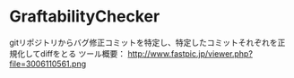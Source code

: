 # GraftabilityChecker
gitリポジトリからバグ修正コミットを特定し、特定したコミットそれぞれを正規化してdiffをとる
ツール概要：
http://www.fastpic.jp/viewer.php?file=3006110561.png
